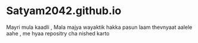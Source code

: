 # Satyam2042.github.io
Mayri mula kaadli , Mala majya wayaktik hakka pasun laam thevnyaat aalele aahe , me hyaa repositry cha nished karto
